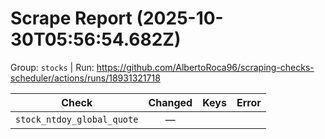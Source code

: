 # Scrape Report (2025-10-30T05:56:54.682Z)

Group: `stocks`  |  Run: https://github.com/AlbertoRoca96/scraping-checks-scheduler/actions/runs/18931321718

| Check | Changed | Keys | Error |
|---|:---:|:--|:--|
| `stock_ntdoy_global_quote` | — |  |  |
